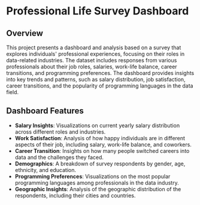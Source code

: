 # Professional Life Survey Dashboard

## Overview
This project presents a dashboard and analysis based on a survey that explores individuals' professional experiences, focusing on their roles in data-related industries. The dataset includes responses from various professionals about their job roles, salaries, work-life balance, career transitions, and programming preferences. The dashboard provides insights into key trends and patterns, such as salary distribution, job satisfaction, career transitions, and the popularity of programming languages in the data field.

## Dashboard Features
- **Salary Insights**: Visualizations on current yearly salary distribution across different roles and industries.
- **Work Satisfaction**: Analysis of how happy individuals are in different aspects of their job, including salary, work-life balance, and coworkers.
- **Career Transition**: Insights on how many people switched careers into data and the challenges they faced.
- **Demographics**: A breakdown of survey respondents by gender, age, ethnicity, and education.
- **Programming Preferences**: Visualizations on the most popular programming languages among professionals in the data industry.
- **Geographic Insights**: Analysis of the geographic distribution of the respondents, including their cities and countries.
